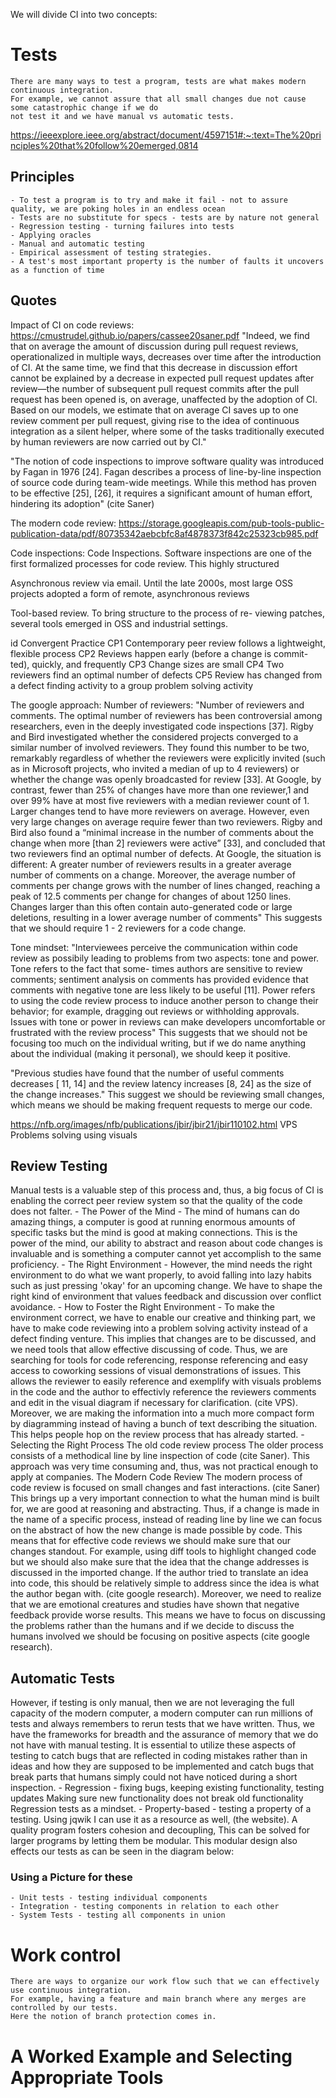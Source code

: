 We will divide CI into two concepts:

# Tests
    There are many ways to test a program, tests are what makes modern continuous integration.
    For example, we cannot assure that all small changes due not cause some catastrophic change if we do
    not test it and we have manual vs automatic tests.

https://ieeexplore.ieee.org/abstract/document/4597151#:~:text=The%20principles%20that%20follow%20emerged,0814

## Principles
    - To test a program is to try and make it fail - not to assure quality, we are poking holes in an endless ocean
    - Tests are no substitute for specs - tests are by nature not general
    - Regression testing - turning failures into tests
    - Applying oracles
    - Manual and automatic testing
    - Empirical assessment of testing strategies.
    - A test's most important property is the number of faults it uncovers as a function of time

## Quotes
Impact of CI on code reviews:
https://cmustrudel.github.io/papers/cassee20saner.pdf
"Indeed, we find that on average the amount of discussion
during pull request reviews, operationalized in multiple ways,
decreases over time after the introduction of CI. At the same
time, we find that this decrease in discussion effort cannot be
explained by a decrease in expected pull request updates after
review—the number of subsequent pull request commits after
the pull request has been opened is, on average, unaffected
by the adoption of CI. Based on our models, we estimate
that on average CI saves up to one review comment per pull
request, giving rise to the idea of continuous integration as a
silent helper, where some of the tasks traditionally executed
by human reviewers are now carried out by CI."

"The notion of code inspections to improve
software quality was introduced by Fagan in 1976 [24]. Fagan
describes a process of line-by-line inspection of source code
during team-wide meetings. While this method has proven
to be effective [25], [26], it requires a significant amount of
human effort, hindering its adoption" (cite Saner)

The modern code review:
https://storage.googleapis.com/pub-tools-public-publication-data/pdf/80735342aebcbfc8af4878373f842c25323cb985.pdf

Code inspections:
Code Inspections. Software inspections are one of the first
formalized processes for code review. This highly structured

Asynchronous review via email. Until the late 2000s, most
large OSS projects adopted a form of remote, asynchronous
reviews

Tool-based review. To bring structure to the process of re-
viewing patches, several tools emerged in OSS and industrial
settings.

id Convergent Practice
CP1 Contemporary peer review follows a lightweight,
flexible process
CP2 Reviews happen early (before a change is commit-
ted), quickly, and frequently
CP3 Change sizes are small
CP4 Two reviewers find an optimal number of defects
CP5 Review has changed from a defect finding activity
to a group problem solving activity

The google approach:
Number of reviewers:
"Number of reviewers and comments. The optimal number
of reviewers has been controversial among researchers, even in
the deeply investigated code inspections [37]. Rigby and Bird
investigated whether the considered projects converged to a
similar number of involved reviewers. They found this number
to be two, remarkably regardless of whether the reviewers
were explicitly invited (such as in Microsoft projects, who
invited a median of up to 4 reviewers) or whether the change
was openly broadcasted for review [33].
At Google, by contrast, fewer than 25% of changes have more
than one reviewer,1 and over 99% have at most five reviewers
with a median reviewer count of 1. Larger changes tend to
have more reviewers on average. However, even very large
changes on average require fewer than two reviewers.
Rigby and Bird also found a “minimal increase in the number
of comments about the change when more [than 2] reviewers
were active” [33], and concluded that two reviewers find
an optimal number of defects. At Google, the situation is
different: A greater number of reviewers results in a greater
average number of comments on a change. Moreover, the
average number of comments per change grows with the
number of lines changed, reaching a peak of 12.5 comments
per change for changes of about 1250 lines. Changes larger
than this often contain auto-generated code or large deletions,
resulting in a lower average number of comments"
This suggests that we should require 1 - 2 reviewers for a code change.

Tone mindset:
"Interviewees perceive the communication
within code review as possibily leading to problems from two
aspects: tone and power. Tone refers to the fact that some-
times authors are sensitive to review comments; sentiment
analysis on comments has provided evidence that comments
with negative tone are less likely to be useful [11]. Power
refers to using the code review process to induce another
person to change their behavior; for example, dragging out
reviews or withholding approvals. Issues with tone or power
in reviews can make developers uncomfortable or frustrated
with the review process"
This suggests that we should not be focusing too much on the individual writing, but if we
do name anything about the individual (making it personal), we should keep it positive.

"Previous studies have found that the number of
useful comments decreases [ 11, 14] and the review latency
increases [8, 24] as the size of the change increases."
This suggest we should be reviewing small changes, which means we should be making frequent requests to merge
our code.

https://nfb.org/images/nfb/publications/jbir/jbir21/jbir110102.html
VPS Problems solving using visuals

## Review Testing
Manual tests is a valuable step of this process and, thus, a big focus of CI is enabling the
correct peer review system so that the quality of the code does not falter.
    - The Power of the Mind
        - The mind of humans can do amazing things, a computer is good at running enormous amounts of
            specific tasks but the mind is good at making connections. This is the power of the mind, our ability
            to abstract and reason about code changes is invaluable and is something a computer cannot yet accomplish to the same proficiency.
    - The Right Environment
        - However, the mind needs the right environment to do what we want properly, to avoid falling into
            lazy habits such as just pressing 'okay' for an upcoming change. We have to shape the right kind of
            environment that values feedback and discussion over conflict avoidance.
    - How to Foster the Right Environment
        - To make the environment correct, we have to enable our creative and thinking part, we have
            to make code reviewing into a problem solving activity instead of a defect finding venture.
            This implies that changes are to be discussed, and we need tools that allow effective discussing of code. Thus, we are searching for tools for code referencing, response referencing and easy access to coworking sessions of visual demonstrations of issues. This allows the reviewer to easily reference and exemplify with visuals problems in the code and the author to effectivly reference the reviewers comments and edit in the visual diagram if necessary for clarification.  (cite VPS). Moreover, we are making the information into a much more compact form by diagramming instead of having a bunch of text describing the situation. This helps people hop on the review process that has already started.
    - Selecting the Right Process
        The old code review process
            The older process consists of a methodical line by line inspection of code (cite Saner). This approach
            was very time consuming and, thus, was not practical enough to apply at companies.
        The Modern Code Review
            The modern process of code review is focused on small changes and fast interactions. (cite Saner) This brings up a very important connection to what the human mind is built for, we are good at reasoning and abstracting. Thus, if a change is made in the name of a specific process, instead of reading line by line we can focus on the abstract of how the new change is made possible by code. This means that for effective code reviews we should make sure that our changes standout. For example, using diff tools to highlight changed code but we should also make sure that the idea that the change addresses is discussed in the imported change. If the author tried to translate an idea into code, this should be relatively simple to address since the idea is what the author began with. (cite google research).
            Moreover, we need to realize that we are emotional creatures and studies have shown that negative feedback provide worse results. This means we have to focus on discussing the problems rather than the humans and if we decide to discuss the humans involved we should be focusing on positive aspects (cite google research).


## Automatic Tests
However, if testing is only manual, then we are not leveraging the full capacity of the modern computer, a modern computer can run millions of tests and always remembers to rerun tests that we have written. Thus, we have the frameworks for breadth and the assurance of memory that we do not have with manual testing. It is essential to utilize these aspects of testing to catch bugs that are reflected in coding mistakes rather than in ideas and how they are supposed to be implemented and catch bugs that break parts that humans simply could not have noticed during a short inspection.
    - Regression - fixing bugs, keeping existing functionality, testing updates
        Making sure new functionality does not break old functionality
        Regression tests as a mindset.
    - Property-based - testing a property of a testing. Using jqwik I can use it as a resource as well, (the website).
A quality program fosters cohesion and decoupling, This can be solved for larger programs by letting them be modular. This modular design also effects our tests as can be seen in the diagram below:
### Using a Picture for these 
    - Unit tests - testing individual components
    - Integration - testing components in relation to each other
    - System Tests - testing all components in union

# Work control
    There are ways to organize our work flow such that we can effectively use continuous integration.
    For example, having a feature and main branch where any merges are controlled by our tests.
    Here the notion of branch protection comes in.

# A Worked Example and Selecting Appropriate Tools